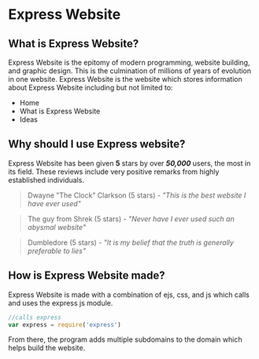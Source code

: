 
# Express Website #

## What is Express Website? ##

Express Website is the epitomy of modern programming, website building, and graphic design. This is the culmination of millions of years of evolution in one website. Express Website is the website which stores information about Express Website including but not limited to:

- Home
- What is Express Website
- Ideas

## Why should I use Express website? ## 

Express Website has been given **5** stars by over ***50,000*** users, the most in its field. These reviews include very positive remarks from highly established individuals.

> Dwayne "The Clock" Clarkson (5 stars) - *"This is the best website I have ever used"*

> The guy from Shrek (5 stars) - *"Never have I ever used such an abysmal website"*

> Dumbledore (5 stars) - *"It is my belief that the truth is generally preferable to lies"*

## How is Express Website made? ##

Express Website is made with a combination of ejs, css, and js which calls and uses the express js module.

```js
//calls express
var express = require('express')
```

From there, the program adds multiple subdomains to the domain which helps build the website.
